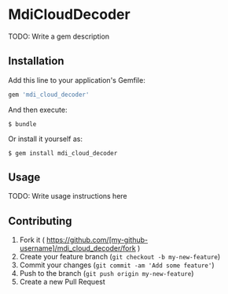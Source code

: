 # MdiCloudDecoder

TODO: Write a gem description

## Installation

Add this line to your application's Gemfile:

```ruby
gem 'mdi_cloud_decoder'
```

And then execute:

    $ bundle

Or install it yourself as:

    $ gem install mdi_cloud_decoder

## Usage

TODO: Write usage instructions here

## Contributing

1. Fork it ( https://github.com/[my-github-username]/mdi_cloud_decoder/fork )
2. Create your feature branch (`git checkout -b my-new-feature`)
3. Commit your changes (`git commit -am 'Add some feature'`)
4. Push to the branch (`git push origin my-new-feature`)
5. Create a new Pull Request
